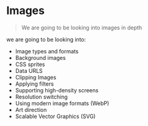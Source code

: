 # Images

> We are going to be looking into images in depth

we are going to be looking into:

- Image types and formats
- Background images
- CSS sprites
- Data URLS
- Clipping Images
- Applying filters
- Supporting high-density screens
- Resolution switching
- Using modern image formats (WebP)
- Art direction
- Scalable Vector Graphics (SVG)
